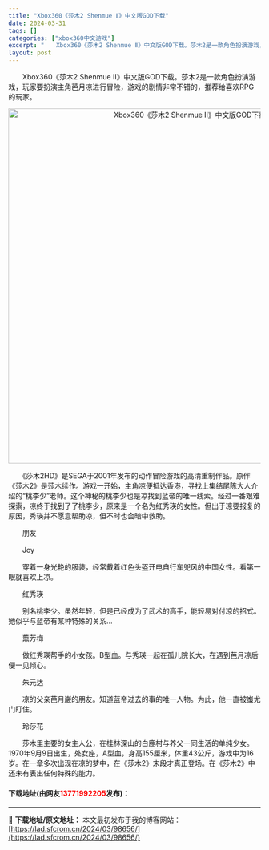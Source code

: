 ```yaml
---
title: "Xbox360《莎木2 Shenmue Ⅱ》中文版GOD下载"
date: 2024-03-31
tags: []
categories: ["xbox360中文游戏"]
excerpt: "　　Xbox360《莎木2 Shenmue Ⅱ》中文版GOD下载。莎木2是一款角色扮演游戏，玩家要扮演主角芭月凉进行冒险，游戏的剧情非常不错的，推荐给喜欢RPG的玩家。 　　《莎木2HD》是SEGA于2001年发布的动作冒险游戏的高清重制作品。原作《莎木2》是莎木续作。游戏一开始，主角凉便抵达香港，&hellip;"
layout: post
---
```


 <p>　　Xbox360《莎木2 Shenmue Ⅱ》中文版GOD下载。莎木2是一款角色扮演游戏，玩家要扮演主角芭月凉进行冒险，游戏的剧情非常不错的，推荐给喜欢RPG的玩家。</p> <p align="center"><img align="" border="0" src="https://lad.sfcrom.cn/wp-content/uploads/2024/03/20240330_66083e6513637.jpg" width="709" alt="Xbox360《莎木2 Shenmue Ⅱ》中文版GOD下载" /></p> <p>　　《莎木2HD》是SEGA于2001年发布的动作冒险游戏的高清重制作品。原作《莎木2》是莎木续作。游戏一开始，主角凉便抵达香港，寻找上集结尾陈大人介绍的&ldquo;桃李少&rdquo;老师。这个神秘的桃李少也是凉找到蓝帝的唯一线索。经过一番艰难探索，凉终于找到了了桃李少，原来是一个名为红秀瑛的女性。但出于凉要报复的原因，秀瑛并不愿意帮助凉，但不时也会暗中救助。</p> <p>　　朋友</p> <p>　　Joy</p> <p>　　穿着一身光艳的服装，经常戴着红色头盔开电自行车兜风的中国女性。看第一眼就喜欢上凉。</p> <p>　　红秀瑛</p> <p>　　别名桃李少。虽然年轻，但是已经成为了武术的高手，能轻易对付凉的招式。她似乎与蓝帝有某种特殊的关系&hellip;</p> <p>　　薫芳梅</p> <p>　　做红秀瑛帮手的小女孩。B型血。与秀瑛一起在孤儿院长大，在遇到芭月凉后便一见倾心。</p> <p>　　朱元达</p> <p>　　凉的父亲芭月巌的朋友。知道蓝帝过去的事的唯一人物。为此，他一直被蚩尤门盯住。</p> <p>　　玲莎花</p> <p>　　莎木里主要的女主人公，在桂林深山的白鹿村与养父一同生活的单纯少女。1970年9月9日出生，处女座，A型血，身高155厘米，体重43公斤，游戏中为16岁。在一章多次出现在凉的梦中，在《莎木2》末段才真正登场。在《莎木2》中还未有表出任何特殊的能力。</p> <p><h4>下载地址(由网友<font color="red">13771992205</font>发布)：</h4></p> 

---
📖 **下载地址/原文地址：** 本文最初发布于我的博客网站：[https://lad.sfcrom.cn/2024/03/98656/](https://lad.sfcrom.cn/2024/03/98656/)
